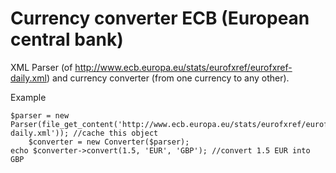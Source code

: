 Currency converter ECB (European central bank)
==============================================

XML Parser (of http://www.ecb.europa.eu/stats/eurofxref/eurofxref-daily.xml) and currency converter (from one currency to any other).

Example
	
	$parser = new Parser(file_get_content('http://www.ecb.europa.eu/stats/eurofxref/eurofxref-daily.xml')); //cache this object
        $converter = new Converter($parser);
 	echo $converter->convert(1.5, 'EUR', 'GBP'); //convert 1.5 EUR into GBP



